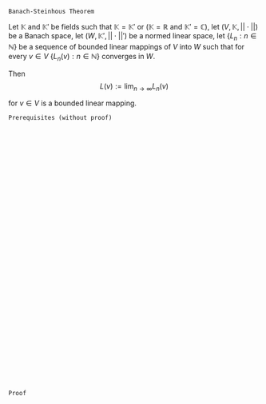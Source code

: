 ```
Banach-Steinhous Theorem
```

Let $\mathbb{K}$ and $\mathbb{K}'$ be fields such that $\mathbb{K}=\mathbb{K}'$ or $(\mathbb{K}=\mathbb{R}$ and $\mathbb{K}'=\mathbb{C})$, let $(V, \mathbb{K}, ||\cdot||)$ be a Banach space, let $(W, \mathbb{K}', ||\cdot||')$ be a normed linear space, let $\{L_n:n\in\mathbb{N}\}$ be a sequence of bounded linear mappings of $V$ into $W$ such that for every $v\in V$ $\{L_n(v):n\in\mathbb{N}\}$ converges in $W$.

Then 
$$
L(v):=\lim_{n\rightarrow \infty} L_n(v)
$$

for $v \in V$ is a bounded linear mapping.

```
Prerequisites (without proof)
```


<br>
<br>
<br>
<br>
<br>
<br>
<br>
<br>
<br>
<br>
<br>
<br>
<br>
<br>
<br>
<br>
<br>
<br>
<br>
<br>
<br>
<br>
<br>
<br>
<br>
<br>
<br>
<br>
<br>
<br>


```
Proof
```
